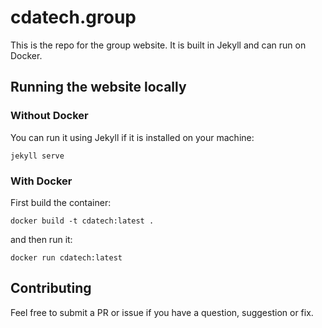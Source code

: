 # cdatech.group

This is the repo for the group website. It is built in Jekyll and can run on
Docker.

## Running the website locally

### Without Docker

You can run it using Jekyll if it is installed on your machine:

```
jekyll serve
```

### With Docker

First build the container:

```
docker build -t cdatech:latest .
```

and then run it:

```
docker run cdatech:latest
```

## Contributing

Feel free to submit a PR or issue if you have a question, suggestion or fix.
